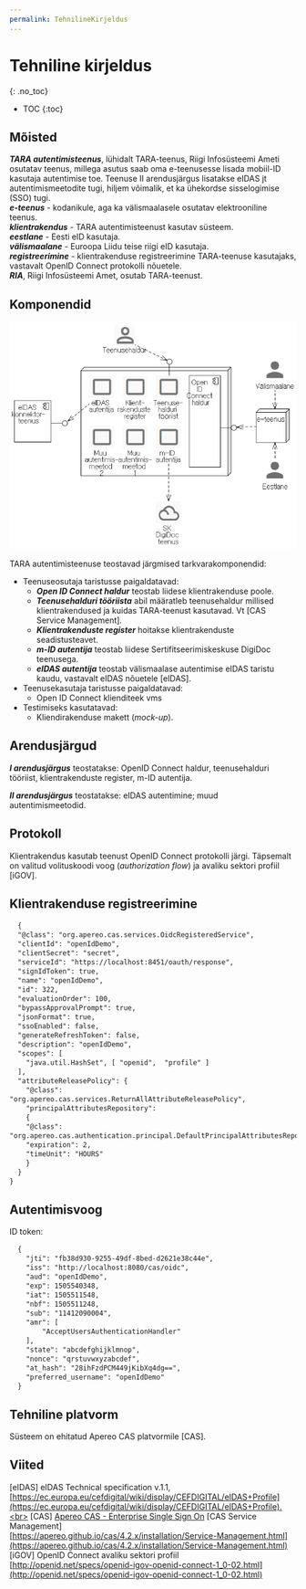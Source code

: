 ```yaml
---
permalink: TehnilineKirjeldus
---
```


# Tehniline kirjeldus
{: .no_toc}

- TOC
{:toc}

## Mõisted

***TARA autentimisteenus***, lühidalt TARA-teenus, Riigi Infosüsteemi Ameti  osutatav teenus, millega asutus saab oma e-teenusesse lisada mobiil-ID kasutaja autentimise toe. Teenuse II arendusjärgus lisatakse eIDAS jt autentimismeetodite tugi, hiljem võimalik, et ka ühekordse sisselogimise (SSO) tugi.<br>
***e-teenus*** - kodanikule, aga ka välismaalasele osutatav elektrooniline teenus.<br>
***klientrakendus*** - TARA autentimisteenust kasutav süsteem.<br>
***eestlane*** - Eesti eID kasutaja.<br>
***välismaalane*** -  Euroopa Liidu teise riigi eID kasutaja.<br>
***registreerimine*** - klientrakenduse registreerimine TARA-teenuse kasutajaks, vastavalt OpenID Connect protokolli nõuetele.<br>
***RIA***, Riigi Infosüsteemi Amet, osutab TARA-teenust.

## Komponendid

<img src='img/TEGELIK.PNG' style='width: 600px;'>

TARA autentimisteenuse teostavad järgmised tarkvarakomponendid:
- Teenuseosutaja taristusse paigaldatavad:
  - ***Open ID Connect haldur*** teostab liidese klientrakenduse poole.
  - ***Teenusehalduri tööriista*** abil määratleb teenusehaldur millised klientrakendused ja kuidas TARA-teenust kasutavad. Vt [CAS Service Management].
  - ***Klientrakenduste register*** hoitakse klientrakenduste seadistusteavet.
  - ***m-ID autentija*** teostab liidese Sertifitseerimiskeskuse DigiDoc teenusega.
  - ***eIDAS autentija*** teostab välismaalase autentimise eIDAS taristu kaudu, vastavalt eIDAS nõuetele [eIDAS].
- Teenusekasutaja taristusse paigaldatavad:
  - Open ID Connect klienditeek vms  
- Testimiseks kasutatavad:
  - Kliendirakenduse makett (_mock-up_).

## Arendusjärgud

***I arendusjärgus*** teostatakse: OpenID Connect haldur, teenusehalduri tööriist, klientrakenduste register, m-ID autentija.

***II arendusjärgus*** teostatakse: eIDAS autentimine; muud autentimismeetodid.

## Protokoll

Klientrakendus kasutab teenust OpenID Connect protokolli järgi. Täpsemalt on valitud volituskoodi voog (_authorization flow_) ja avaliku sektori profiil [iGOV].

## Klientrakenduse registreerimine

````
  {
  "@class": "org.apereo.cas.services.OidcRegisteredService",
  "clientId": "openIdDemo",
  "clientSecret": "secret",
  "serviceId": "https://localhost:8451/oauth/response",
  "signIdToken": true,
  "name": "openIdDemo",
  "id": 322,
  "evaluationOrder": 100,
  "bypassApprovalPrompt": true,
  "jsonFormat": true,
  "ssoEnabled": false,
  "generateRefreshToken": false,
  "description": "openIdDemo",
  "scopes": [
    "java.util.HashSet", [ "openid",  "profile" ]
  ],
  "attributeReleasePolicy": {
    "@class": "org.apereo.cas.services.ReturnAllAttributeReleasePolicy",
    "principalAttributesRepository":
    {
    "@class": "org.apereo.cas.authentication.principal.DefaultPrincipalAttributesRepository",
    "expiration": 2,
    "timeUnit": "HOURS"
    }
  }
}
````

## Autentimisvoog

ID token:

````
  {
    "jti": "fb38d930-9255-49df-8bed-d2621e38c44e",
    "iss": "http://localhost:8080/cas/oidc",
    "aud": "openIdDemo",
    "exp": 1505540348,
    "iat": 1505511548,
    "nbf": 1505511248,
    "sub": "11412090004",
    "amr": [
        "AcceptUsersAuthenticationHandler"
    ],
    "state": "abcdefghijklmnop",
    "nonce": "qrstuvwxyzabcdef",
    "at_hash": "28ihFzdPCM449jKibXq4dg==",
    "preferred_username": "openIdDemo"
  }
````

## Tehniline platvorm

Süsteem on ehitatud Apereo CAS platvormile [CAS].

## Viited

[eIDAS] eIDAS Technical specification v.1.1, [https://ec.europa.eu/cefdigital/wiki/display/CEFDIGITAL/eIDAS+Profile](https://ec.europa.eu/cefdigital/wiki/display/CEFDIGITAL/eIDAS+Profile).<br>
[CAS] [Apereo CAS - Enterprise Single Sign On](https://github.com/apereo/cas)
[CAS Service Management]<br>[https://apereo.github.io/cas/4.2.x/installation/Service-Management.html](https://apereo.github.io/cas/4.2.x/installation/Service-Management.html)<br>
[iGOV] OpenID Connect avaliku sektori profiil [http://openid.net/specs/openid-igov-openid-connect-1_0-02.html](http://openid.net/specs/openid-igov-openid-connect-1_0-02.html)

 